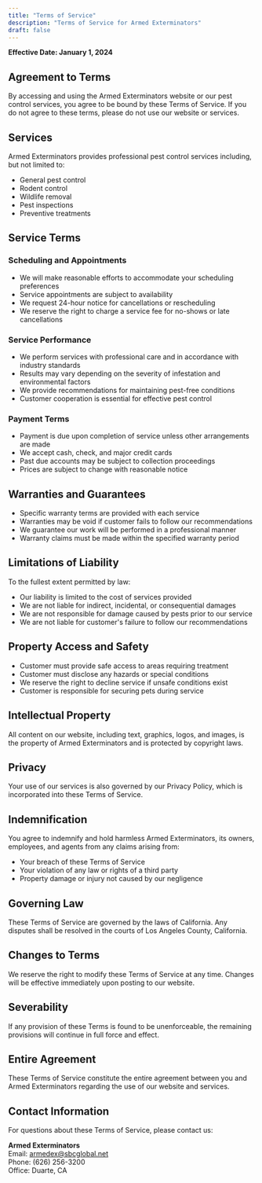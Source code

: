 ```yaml
---
title: "Terms of Service"
description: "Terms of Service for Armed Exterminators"
draft: false
---
```


**Effective Date: January 1, 2024**

## Agreement to Terms

By accessing and using the Armed Exterminators website or our pest control services, you agree to be bound by these Terms of Service. If you do not agree to these terms, please do not use our website or services.

## Services

Armed Exterminators provides professional pest control services including, but not limited to:
- General pest control
- Rodent control
- Wildlife removal
- Pest inspections
- Preventive treatments

## Service Terms

### Scheduling and Appointments
- We will make reasonable efforts to accommodate your scheduling preferences
- Service appointments are subject to availability
- We request 24-hour notice for cancellations or rescheduling
- We reserve the right to charge a service fee for no-shows or late cancellations

### Service Performance
- We perform services with professional care and in accordance with industry standards
- Results may vary depending on the severity of infestation and environmental factors
- We provide recommendations for maintaining pest-free conditions
- Customer cooperation is essential for effective pest control

### Payment Terms
- Payment is due upon completion of service unless other arrangements are made
- We accept cash, check, and major credit cards
- Past due accounts may be subject to collection proceedings
- Prices are subject to change with reasonable notice

## Warranties and Guarantees

- Specific warranty terms are provided with each service
- Warranties may be void if customer fails to follow our recommendations
- We guarantee our work will be performed in a professional manner
- Warranty claims must be made within the specified warranty period

## Limitations of Liability

To the fullest extent permitted by law:
- Our liability is limited to the cost of services provided
- We are not liable for indirect, incidental, or consequential damages
- We are not responsible for damage caused by pests prior to our service
- We are not liable for customer's failure to follow our recommendations

## Property Access and Safety

- Customer must provide safe access to areas requiring treatment
- Customer must disclose any hazards or special conditions
- We reserve the right to decline service if unsafe conditions exist
- Customer is responsible for securing pets during service

## Intellectual Property

All content on our website, including text, graphics, logos, and images, is the property of Armed Exterminators and is protected by copyright laws.

## Privacy

Your use of our services is also governed by our Privacy Policy, which is incorporated into these Terms of Service.

## Indemnification

You agree to indemnify and hold harmless Armed Exterminators, its owners, employees, and agents from any claims arising from:
- Your breach of these Terms of Service
- Your violation of any law or rights of a third party
- Property damage or injury not caused by our negligence

## Governing Law

These Terms of Service are governed by the laws of California. Any disputes shall be resolved in the courts of Los Angeles County, California.

## Changes to Terms

We reserve the right to modify these Terms of Service at any time. Changes will be effective immediately upon posting to our website.

## Severability

If any provision of these Terms is found to be unenforceable, the remaining provisions will continue in full force and effect.

## Entire Agreement

These Terms of Service constitute the entire agreement between you and Armed Exterminators regarding the use of our website and services.

## Contact Information

For questions about these Terms of Service, please contact us:

**Armed Exterminators**  
Email: armedex@sbcglobal.net  
Phone: (626) 256-3200  
Office: Duarte, CA